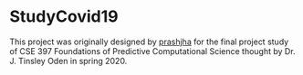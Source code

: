# StudyCovid19
 
This project was originally designed by [prashjha](https://github.com/prashjha/StudyCovid19) for the final project study of CSE 397 Foundations of Predictive Computational Science thought by Dr. J. Tinsley Oden in spring 2020.
